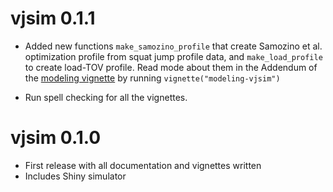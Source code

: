 # vjsim 0.1.1

* Added new functions `make_samozino_profile` that create Samozino et al. optimization profile from squat jump profile data, and `make_load_profile` to create load-TOV profile. Read mode about them in the Addendum of the [modeling vignette](https://mladenjovanovic.github.io/vjsim/articles/modeling-vjsim.html) by running `vignette("modeling-vjsim")`

* Run spell checking for all the vignettes. 

# vjsim 0.1.0

* First release with all documentation and vignettes written
* Includes Shiny simulator
